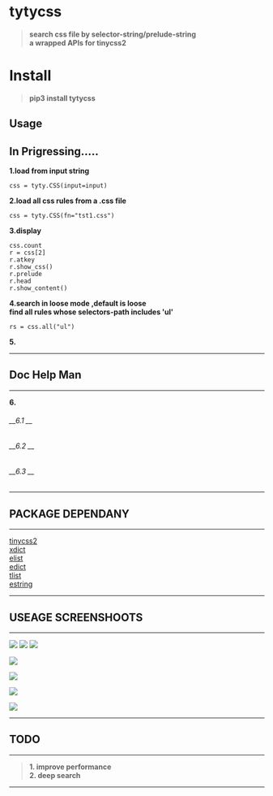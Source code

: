 # tytycss
>__search css file by selector-string/prelude-string__<br>
__a wrapped APIs for tinycss2__

# Install

>__pip3 install tytycss__


## Usage
In Prigressing.....
-------------------------------------------------------
        
__1.load from input string__  

    css = tyty.CSS(input=input)          
__2.load all css rules from a .css file__

    css = tyty.CSS(fn="tst1.css")        
__3.display__

    css.count
    r = css[2]
    r.atkey
    r.show_css()
    r.prelude
    r.head
    r.show_content()               
__4.search in loose mode ,default is loose<br>    find all rules whose selectors-path includes 'ul'__  

    rs = css.all("ul")
__5.__

        
-------------------------------------------------------

## Doc Help Man
-------------------------------------------------------
__6.__  

###### __6.1 __  

        
###### __6.2 __  

        
###### __6.3 __

        
-------------------------------------------------------




## PACKAGE DEPENDANY

---------------------------------------------------------

[tinycss2](https://github.com/Kozea/tinycss2/blob/master/tinycss2)<br>
[xdict](https://github.com/ihgazni2/dlixhict-didactic)<br>
[elist](https://github.com/ihgazni2/elist)<br>
[edict](https://github.com/ihgazni2/edict)<br>
[tlist](https://github.com/ihgazni2/tlist)<br>
[estring](https://github.com/ihgazni2/estring)<br>

----------------------------------------------------------


## USEAGE SCREENSHOOTS

----------------------------------------------



![](/Images/.0.png)
![](/Images/.1.png)
![](/Images/.2.png)


        
![](/Images/.0.png)  



![](/Images/.0.png)



![](/Images/.0.png)



![](/Images/.0.png)

----------------------------------------------


## TODO
-----------------------------------------------

>__1. improve performance__ <br> 
__2. deep search__ <br>

-----------------------------------------------

